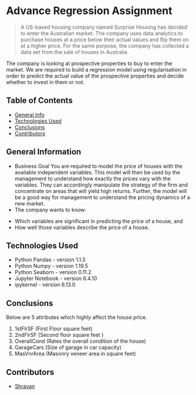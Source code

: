 # Advance Regression Assignment
> A US-based housing company named Surprise Housing has decided to enter the Australian market. The company uses data analytics to purchase houses at a price below their actual values and flip them on at a higher price. For the same purpose, the company has collected a data set from the sale of houses in Australia. 

The company is looking at prospective properties to buy to enter the market. We are required to build a regression model using regularisation in order to predict the actual value of the prospective properties and decide whether to invest in them or not.

## Table of Contents
* [General Info](#general-information)
* [Technologies Used](#technologies-used)
* [Conclusions](#conclusions)
* [Contributors](#contributors)

<!-- You can include any other section that is pertinent to your problem -->

## General Information
- Business Goal You are required to model the price of houses with the available independent variables. This model will then be used by the management to understand how exactly the prices vary with the variables. They can accordingly manipulate the strategy of the firm and concentrate on areas that will yield high returns. Further, the model will be a good way for management to understand the pricing dynamics of a new market.
- The company wants to know:
* Which variables are significant in predicting the price of a house, and
* How well those variables describe the price of a house.

<!-- You don't have to answer all the questions - just the ones relevant to your project. -->
## Technologies Used
- Python Pandas - version 1.1.5
- Python Numpy - version 1.19.5
- Python Seaborn - version 0.11.2
- Jupyter Notebook - version 6.4.10
- ipykernel - version 6.13.0

<!-- As the libraries versions keep on changing, it is recommended to mention the version of library used in this project -->


## Conclusions
Below are 5 attributes which highly affect the house price.
1.  1stFlrSF (First Floor square feet)  
2.  2ndFlrSF (Second floor square feet )
3.  OverallCond  (Rates the overall condition of the house)
4.  GarageCars (Size of garage in car capacity)
5.  MasVnrArea  (Masonry veneer area in square feet)




<!-- You don't have to answer all the questions - just the ones relevant to your project. -->

## Contributors
* [Shravan](https://github.com/simplyshravan)


<!-- Optional -->
<!-- ## License -->
<!-- This project is open source and available under the [... License](). -->

<!-- You don't have to include all sections - just the one's relevant to your project -->
